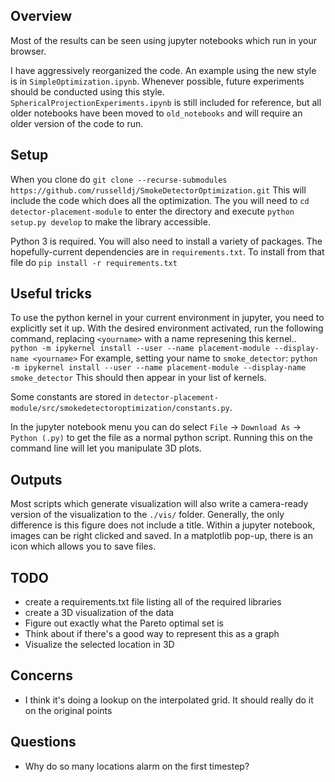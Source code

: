 ## Overview
Most of the results can be seen using jupyter notebooks which run in your browser.

I have aggressively reorganized the code. An example using the new style is in `SimpleOptimization.ipynb`. Whenever possible, future experiments should be conducted using this style. `SphericalProjectionExperiments.ipynb` is still included for reference, but all older notebooks have been moved to `old_notebooks` and will require an older version of the code to run.

## Setup
When you clone do `git clone --recurse-submodules https://github.com/russelldj/SmokeDetectorOptimization.git` This will include the code which does all the optimization.
The you will need to `cd detector-placement-module` to enter the directory and execute `python setup.py develop` to make the library accessible.

Python 3 is required. You will also need to install a variety of packages. The hopefully-current dependencies are in
`requirements.txt`. To install from that file do `pip install -r requirements.txt`

## Useful tricks
To use the python kernel in your current environment in jupyter, you need to explicitly set it up.
With the desired environment activated, run the following command, replacing `<yourname>` with a name represening this kernel..
`python -m ipykernel install --user --name placement-module --display-name <yourname>`
For example, setting your name to `smoke_detector`:
`python -m ipykernel install --user --name placement-module --display-name smoke_detector`
This should then appear in your list of kernels.

Some constants are stored in `detector-placement-module/src/smokedetectoroptimization/constants.py`.

In the jupyter notebook menu you can do select `File` -> `Download As` -> `Python (.py)` to get the file as a normal python script.
Running this on the command line will let you manipulate 3D plots.

## Outputs
Most scripts which generate visualization will also write a camera-ready version of the visualization to the `./vis/` folder. Generally, the only difference is this figure does not include a title. Within a jupyter notebook, images can be right clicked and saved. In a matplotlib pop-up, there is an icon which allows you to save files.  

## TODO
- create a requirements.txt file listing all of the required libraries
- create a 3D visualization of the data
- Figure out exactly what the Pareto optimal set is
- Think about if there's a good way to represent this as a graph
- Visualize the selected location in 3D

## Concerns
- I think it's doing a lookup on the interpolated grid. It should really do it on the original points

## Questions
- Why do so many locations alarm on the first timestep?
